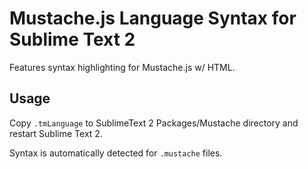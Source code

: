 # Mustache.js Language Syntax for Sublime Text 2
Features syntax highlighting for Mustache.js w/ HTML.
## Usage
Copy `.tmLanguage` to SublimeText 2 Packages/Mustache directory and restart Sublime Text 2.

Syntax is automatically detected for `.mustache` files.